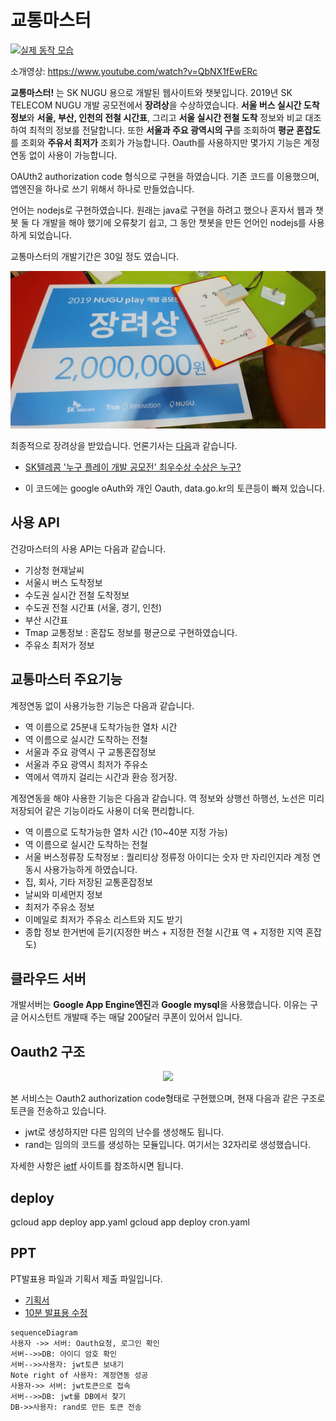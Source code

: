 # 교통마스터

[![실제 동작 모습](http://img.youtube.com/vi/QbNX1fEwERc/0.jpg)](https://www.youtube.com/watch?v=QbNX1fEwERc)

소개영상: https://www.youtube.com/watch?v=QbNX1fEwERc

**교통마스터!** 는 SK NUGU 용으로 개발된 웹사이트와 챗봇입니다. 2019년 SK TELECOM NUGU 개발 공모전에서 **장려상**을 수상하였습니다.
**서울 버스 실시간 도착 정보**와 **서울, 부산, 인천의 전철 시간표**, 그리고 **서울 실시간 전철 도착** 정보와 비교 대조하여 최적의 정보를 전달합니다. 또한 **서울과 주요 광역시의 구**를 조회하여  **평균 혼잡도**를 조회와 **주유서 최저가** 조회가 가능합니다. Oauth를 사용하지만 몇가지 기능은 계정연동 없이 사용이 가능합니다.

OAUth2 authorization code 형식으로 구현을 하였습니다.  기존 코드를 이용했으며, 앱엔진을 하나로 쓰기 위해서 하나로 만들었습니다.

언어는 nodejs로 구현하였습니다. 원래는 java로 구현을 하려고 했으나 혼자서 웹과 챗봇 둘 다 개발을 해야 했기에 오류찾기 쉽고, 그 동안 챗봇을 만든 언어인 nodejs를 사용하게 되었습니다.

교통마스터의 개발기간은 30일 정도 였습니다.

<p align="center">
<img src="./pds/win.jpeg?raw=true"/>
</p>

최종적으로 장려상을 받았습니다. 언론기사는 [다음](https://news.v.daum.net/v/20190426092521429)과 같습니다.
* [SK텔레콤 '누구 플레이 개발 공모전' 최우수상 수상은 누구?](https://news.v.daum.net/v/20190426092521429)


* 이 코드에는 google oAuth와 개인 Oauth, data.go.kr의 토큰등이 빠져 있습니다.

## 사용 API

건강마스터의 사용 API는 다음과 같습니다.

* 기상청 현재날씨
* 서울시 버스 도착정보
* 수도권 실시간 전철 도착정보
* 수도권 전철 시간표 (서울, 경기, 인천)
* 부산 시간표
* Tmap 교통정보 : 혼잡도 정보를 평균으로 구현하였습니다.
* 주유소 최저가 정보

## 교통마스터 주요기능 ##

계정연동 없이 사용가능한 기능은 다음과 같습니다.

* 역 이름으로 25분내 도착가능한 열차 시간
* 역 이름으로 실시간 도착하는 전철
* 서울과 주요 광역시 구 교통혼잡정보
* 서울과 주요 광역시 최저가 주유소
* 역에서 역까지 걸리는 시간과 환승 정거장.

계정연동을 해야 사용한 기능은 다음과 같습니다. 역 정보와 상행선 하행선, 노선은 미리 저장되어 같은 기능이라도 사용이 더욱 편리합니다.

* 역 이름으로 도착가능한 열차 시간 (10~40분 지정 가능)
* 역 이름으로 실시간 도착하는 전철
* 서울 버스정류장 도착정보 : 퀄리티상 정류정 아이디는 숫자 만 자리인지라 계정 연동시 사용가능하게 하였습니다.
* 집, 회사, 기타 저장된 교통혼잡정보
* 날씨와 미세먼지 정보
* 최저가 주유소 정보
* 이메일로 최저가 주유소 리스트와 지도 받기
* 종합 정보 한거번에 듣기(지정한 버스 + 지정한 전철 시간표 역 + 지정한 지역 혼잡도)


## 클라우드 서버

개발서버는 **Google App Engine엔진**과 **Google mysql**을 사용했습니다. 이유는 구글 어시스턴트 개발때 주는 매달 200달러 쿠폰이 있어서 입니다.

## Oauth2 구조

<p align="center">
<img src="./pds/logic_img_commutemaster.png?raw=true"/>
</p>

본 서비스는  Oauth2 authorization code형태로 구현했으며, 현재 다음과 같은 구조로 토큰을 전송하고 있습니다.

* jwt로 생성하지만 다른 임의의 난수를 생성해도 됩니다.
* rand는 임의의 코드를 생성하는 모듈입니다. 여기서는 32자리로 생성했습니다.

자세한 사항은 [ietf](https://tools.ietf.org/html/rfc6749#section-4.1.1) 사이트를 참조하시면 됩니다.

## deploy

gcloud app deploy app.yaml
gcloud app deploy cron.yaml


## PPT

PT발표용 파일과 기획서 제출 파일입니다.

* [기획서](./pds/TheUmbrellaForAutumnRain_final_Plan.pptx)
* [10분 발표용 수정](./pds/TheUmbrellaForAutumnRain_final_Plan_speech_10min.pptx)

```mermaid
sequenceDiagram
사용자 ->> 서버: Oauth요청, 로그인 확인
서버-->>DB: 아이디 암호 확인
서버-->>사용자: jwt토큰 보내기
Note right of 사용자: 계정연동 성공
사용자->> 서버: jwt토큰으로 접속
서버-->>DB: jwt를 DB에서 찾기
DB->>사용자: rand로 만든 토큰 전송
```
